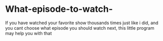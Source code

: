 # What-episode-to-watch-
If you have watched your favorite show thousands times just like i did, and you cant choose what episode you should watch next, this little program may help you with that
